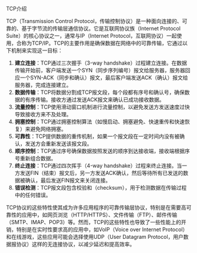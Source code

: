 TCP介绍

TCP（Transmission Control Protocol，传输控制协议）是一种面向连接的、可靠的、基于字节流的传输层通信协议。它是互联网协议族（Internet Protocol Suite）的核心协议之一，通常与IP（Internet Protocol，互联网协议）一起使用，合称为TCP/IP。TCP的主要作用是确保数据在网络中的可靠传输，它通过以下机制来实现这一目标：

1. **建立连接**：TCP通过三次握手（3-way handshake）过程建立连接。在数据传输开始前，客户端发送一个SYN（同步序列编号）报文给服务器，服务器回应一个SYN-ACK（同步和确认）报文，最后客户端发送ACK（确认）报文给服务器，完成连接建立。
2. **数据传输**：TCP将数据分割成TCP报文段，每个段都有序号和确认号，确保数据的有序传输。接收方通过发送ACK报文来确认已成功接收数据。
3. **流量控制**：TCP使用滑动窗口机制进行流量控制，以避免发送方发送速度过快导致接收方来不及处理。
4. **拥塞控制**：TCP通过拥塞控制算法（如慢启动、拥塞避免、快速重传和快速恢复）来避免网络拥塞。
5. **可靠性**：TCP提供数据的重传机制，如果一个报文段在一定时间内没有被确认，发送方会重新发送该报文段。
6. **顺序控制**：TCP通过序号确保数据按照发送的顺序到达接收端，接收端根据序号重新组合数据。
7. **终止连接**：TCP通过四次挥手（4-way handshake）过程来终止连接。当一方发送FIN（结束）报文后，另一方发送ACK确认，然后等待所有已发送的数据被确认，最后发送FIN报文来关闭连接。
8. **错误检测**：TCP报文段包含校验和（checksum），用于检测数据在传输过程中的任何错误。

TCP协议的这些特性使其成为许多应用程序的可靠传输层协议，特别是在需要高可靠性的应用中，如网页浏览（HTTP/HTTPS）、文件传输（FTP）、邮件传输（SMTP、IMAP、POP3）等。然而，TCP的这些特性也导致了一些性能上的开销，特别是在实时性要求高的应用中，如VoIP（Voice over Internet Protocol）和在线游戏，这些应用可能会选择使用UDP（User Datagram Protocol，用户数据报协议）这样的无连接协议，以减少延迟和提高效率。